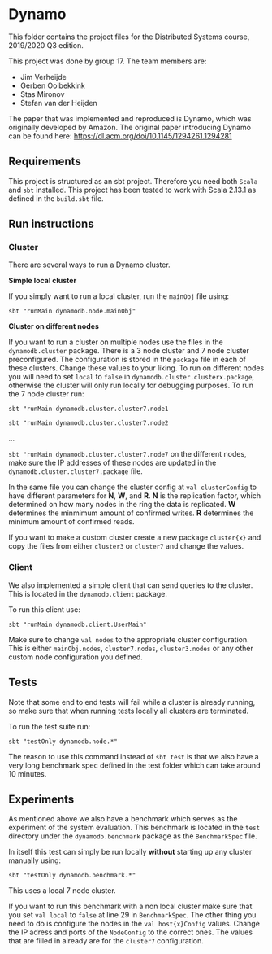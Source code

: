 # Dynamo
This folder contains the project files for the Distributed Systems course, 2019/2020 Q3 edition.

This project was done by group 17. The team members are:
- Jim Verheijde
- Gerben Oolbekkink
- Stas Mironov
- Stefan van der Heijden

The paper that was implemented and reproduced is Dynamo, which was originally developed by Amazon. The original paper introducing Dynamo can be found here: https://dl.acm.org/doi/10.1145/1294261.1294281

## Requirements
This project is structured as an sbt project. Therefore you need both `Scala` and `sbt` installed.
This project has been tested to work with Scala 2.13.1 as defined in the `build.sbt` file. 

## Run instructions

### Cluster
There are several ways to run a Dynamo cluster. 

**Simple local cluster**

If you simply want to run a local cluster, run the `mainObj` file using:
 
```sbt "runMain dynamodb.node.mainObj"```

**Cluster on different nodes**

If you want to run a cluster on multiple nodes use the files in the `dynamodb.cluster` package. 
There is a 3 node cluster and 7 node cluster preconfigured.
The configuration is stored in the `package` file in each of these clusters. Change these values to your liking.
To run on different nodes you will need to set `local` to `false` in `dynamodb.cluster.clusterx.package`, 
otherwise the cluster will only run locally for debugging purposes.
To run the 7 node cluster run:

```sbt "runMain dynamodb.cluster.cluster7.node1```

```sbt "runMain dynamodb.cluster.cluster7.node2```

...

```sbt "runMain dynamodb.cluster.cluster7.node7```
on the different nodes, make sure the IP addresses of these nodes are updated in the `dynamodb.cluster.cluster7.package` file.

In the same file you can change the cluster config at `val clusterConfig` to have different parameters for **N**, **W**, and **R**. 
**N** is the replication factor, which determined on how many nodes in the ring the data is replicated. 
**W** determines the minmimum amount of confirmed writes. 
**R** determines the minimum amount of confirmed reads.

If you want to make a custom cluster create a new package `cluster{x}` and copy the files from either `cluster3` or `cluster7` and change the values.

### Client
We also implemented a simple client that can send queries to the cluster. This is located in the `dynamodb.client` package.

To run this client use:

```sbt "runMain dynamodb.client.UserMain"```

Make sure to change `val nodes` to the appropriate cluster configuration. 
This is either `mainObj.nodes`, `cluster7.nodes`, `cluster3.nodes` or any other custom node configuration you defined. 

## Tests
Note that some end to end tests will fail while a cluster is already running, so make sure that when running tests locally all clusters are terminated.

To run the test suite run:

```sbt "testOnly dynamodb.node.*"```

The reason to use this command instead of `sbt test` is that we also have a very long benchmark spec defined in the test folder which can take around 10 minutes.

## Experiments
As mentioned above we also have a benchmark which serves as the experiment of the system evaluation.
This benchmark is located in the `test` directory under the `dynamodb.benchmark` package as the `BenchmarkSpec` file.

In itself this test can simply be run locally **without** starting up any cluster manually using:

```sbt "testOnly dynamodb.benchmark.*"```

This uses a local 7 node cluster.

If you want to run this benchmark with a non local cluster make sure that you set `val local` to `false` at line  29 in `BenchmarkSpec`.
The other thing you need to do is configure the nodes in the `val host{x}Config` values. Change the IP adress and ports of the `NodeConfig` to the correct ones. 
The values that are filled in already are for the `cluster7` configuration.
